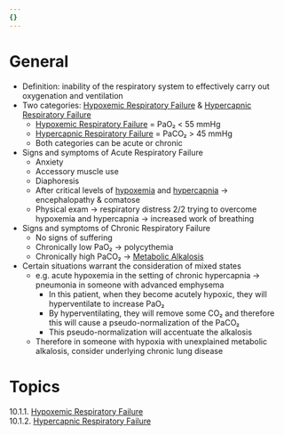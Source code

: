 ```yaml
---
{}
---
```

   
# General   
   
- Definition: inability of the respiratory system to effectively carry out oxygenation and ventilation   
- Two categories: [Hypoxemic Respiratory Failure](../../Critical%20Care%20Medicine/10.%20Pulmonary%20Disorders%20in%20Critical%20Care/Index/Hypoxemic%20Respiratory%20Failure.md) & [Hypercapnic Respiratory Failure](../../Critical%20Care%20Medicine/10.%20Pulmonary%20Disorders%20in%20Critical%20Care/Index/Hypercapnic%20Respiratory%20Failure.md)   
	- [Hypoxemic Respiratory Failure](../../Critical%20Care%20Medicine/10.%20Pulmonary%20Disorders%20in%20Critical%20Care/Index/Hypoxemic%20Respiratory%20Failure.md) = PaO₂ < 55 mmHg   
	- [Hypercapnic Respiratory Failure](../../Critical%20Care%20Medicine/10.%20Pulmonary%20Disorders%20in%20Critical%20Care/Index/Hypercapnic%20Respiratory%20Failure.md) = PaCO₂ > 45 mmHg   
	- Both categories can be acute or chronic   
- Signs and symptoms of Acute Respiratory Failure   
	- Anxiety   
	- Accessory muscle use   
	- Diaphoresis   
	- After critical levels of [hypoxemia](/not_created.md) and [hypercapnia](/not_created.md) → encephalopathy & comatose   
	- Physical exam → respiratory distress 2/2 trying to overcome hypoxemia and hypercapnia → increased work of breathing   
- Signs and symptoms of Chronic Respiratory Failure   
	- No signs of suffering   
	- Chronically low PaO₂ → polycythemia   
	- Chronically high PaCO₂ → [Metabolic Alkalosis](../../Critical%20Care%20Medicine/01.%20Renal%2C%20Endocrine%2C%20and%20Metabolic%20Disorders/Index/Metabolic%20Alkalosis.md)   
- Certain situations warrant the consideration of mixed states   
	- e.g. acute hypoxemia in the setting of chronic hypercapnia → pneumonia in someone with advanced emphysema   
		- In this patient, when they become acutely hypoxic, they will hyperventilate to increase PaO₂   
		- By hyperventilating, they will remove some CO₂ and therefore this will cause a pseudo-normalization of the PaCO₂   
		- This pseudo-normalization will accentuate the alkalosis   
	- Therefore in someone with hypoxia with unexplained metabolic alkalosis, consider underlying chronic lung disease   
   
# Topics   
10.1.1. [Hypoxemic Respiratory Failure](../../Critical%20Care%20Medicine/10.%20Pulmonary%20Disorders%20in%20Critical%20Care/Index/Hypoxemic%20Respiratory%20Failure.md)   
10.1.2. [Hypercapnic Respiratory Failure](../../Critical%20Care%20Medicine/10.%20Pulmonary%20Disorders%20in%20Critical%20Care/Index/Hypercapnic%20Respiratory%20Failure.md)